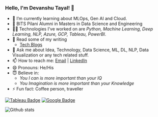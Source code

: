 ### Hello, I'm Devanshu Tayal! 👋

- 🌱 I’m currently learning about MLOps, Gen AI and Cloud.
- 👀 BITS Pilani Alumni in Masters in Data Science and Engineering
- 🤹🏻‍ Technologies I've worked on are *Python, Machine Learning, Deep Learning, NLP, Azure, GCP, Tableau, PowerBI*.
- 📄 Read some of my writing
  - [Tech Blogs](https://medium.com/@tayaldevanshu0502/)
- 💬 Ask me about Idea, Technology, Data Science, ML, DL, NLP, Data Visualization or any tech related stuff.
- 📫 How to reach me: [Email](Tayaldevanshu0502@gmail.com) | [LinkedIn](https://www.linkedin.com/in/er-devanshu-t-794a8a1b3/)
- 😄 Pronouns: He/His
- 😇 Believe in: 
  - *You I can is more important than your IQ* 
  - *You Imagination is more important than your Knowledge*
- ⚡ Fun fact: Coffee person, traveller

[![Tableau Badge](https://img.shields.io/badge/Tableau-Profile-informational?style=flat&logo=Tableau&logoColor=white&color=0D76A8)](https://public.tableau.com/app/profile/devanshu.tayal/)
[![Google Badge](https://img.shields.io/badge/Google-Profile-informational?style=flat&logo=Google&logoColor=white&color=0D76A8)](https://www.cloudskillsboost.google/public_profiles/f219932c-3a71-4364-b2a3-e65c2d89e4f6/)
  
![Github stats](https://github-readme-stats.vercel.app/api?username=Devanshu0502&theme=radical)<br>
